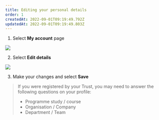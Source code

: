 ```yaml
---
title: Editing your personal details
order: 1
createdAt: 2022-09-01T09:19:49.792Z
updatedAt: 2022-09-01T09:19:49.803Z
---
```

1. Select **My account** page

![](/img/editing-profile_1.png)

2. Select **Edit details**

![](/img/editing-profile_2.png)

3. Make your changes and select **Save**

> If you were registered by your Trust, you may need to answer the following questions on your profile:
>
> * Programme study / course
> * Organisation / Company
> * Department / Team